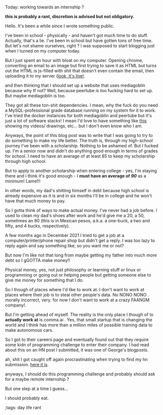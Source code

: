 Today: working towards an internship ?


**this is probably a rant, discretion is advised but not obligatory.**

Hello. It's been a while since I wrote something public.

I've been in school - physically - and haven't got much time to do stuff. 
Actually, that's a lie. I've been in school but have gotten tons of 
free time. But let's not shame ourselves, right ? I was supposed to 
start blogging just when I turned on my computer today.

But I just spent an hour with bloat on my computer. Opening chrome, 
converting an email to an image but first trying to save it as HTML but turns
out the HTML is js-filled with shit that doesn't even contain the email,
then uploading it to my server ([look, it's live!](https://trevcan.duckdns.org/files/%3DnTO%2B%27dKwl.png).

and then thinking that I should set up a website that uses mediagoblin because why tf not? 
Well, because peertube is too fucking hard to set up. But maybe mediagoblin is too.

They got all these ton-shit dependencies. I mean, why the fuck do you need a MySQL-professional
grade database running on my system for it to work. I've tried the docker  instances for both
mediagoblin and peertube but it's just a lot of software stacks!  I mean I'd love to have something
like [this](http://art.dressupgeekout.com/) showing my videos/ drawings, etc... but I don't even
know who I am.

Anyways, the point of this blog post was to write that I was going to  try to do something to make
my life better. The truth is, through my high-school journey I've been with a scholarship. Nothing
to be ashamed of. But I fucked up. I'm a senior now and didn't do anything good enough in terms of 
grades for school. I need to have an average of at least 85 to keep my scholarship through high
school. 

But to apply to another scholarship when entering college - yes, I'm staying there and i think it's 
good enough - I **must have an average of _90_** as a minimum! Lame!!! 

In other words, my dad's shitting himself in debt because high school is already expensive as it is
and in six months I'll be in college and he won't have that much money to pay.

So I gotta think of ways to make actual money. I've never had a job before. I used to clean my dad's
shoes after work and he'd give me a 20, a 50, sometimes an 80 (this is in Mexican pesos, a.k.a. a 
one-buck, a two and fifty, and 4 bucks, respectively).

A few months ago in December 2021 I tried to get a job at a computer/printer/phone repair shop but
didn't get a reply. I was too lazy to reply again and say something like, so you want me or not?

But now I'm like not that long from maybe getting my father into much more debt so I gGOTTA make money!!

Physical money, yes, not just philosophy or learning stuff or linux or programming or going out or helping
people but getting someone else to give me money for something that I do.

So I though of places where I'd like to work at. I don't want to work at places where
their job is to steal other people's data. No NONO NONO . morally incorrect, very. for now I don't 
want to work at a crazy FAANGM company!.

But I'm getting ahead of myself. The reality is the only place I though of to **actually work at** is
comma.ai . Yes, that small startup that is changing the world and I think has more than a million miles
of possible training data to make autonomous cars.

So I got to their careers page and eventually found out that they require some kidn of programming challenge
to enter their company. I had read about this on an HN post I submitted, it was one of George's blogposts.

ah, shit I got caught off again procrastinating when trying to find my hn submission. [here it is](https://news.ycombinator.com/item?id=28561025).

anyways, I should do this programming challenge and probably should ask for a maybe remote internship ?

But one step at a time I guess...

I should probably eat.


;tags: day life rant

